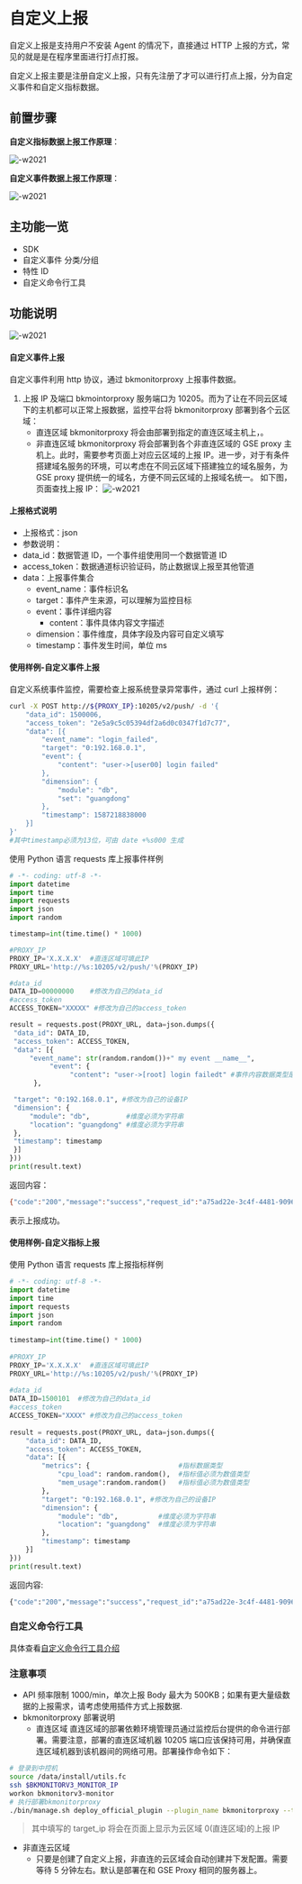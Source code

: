 # 自定义上报

自定义上报是支持用户不安装 Agent 的情况下，直接通过 HTTP 上报的方式，常见的就是是在程序里面进行打点打报。

自定义上报主要是注册自定义上报，只有先注册了才可以进行打点上报，分为自定义事件和自定义指标数据。

## 前置步骤

**自定义指标数据上报工作原理**：

![-w2021](media/15769097214595.jpg)

**自定义事件数据上报工作原理**：

![-w2021](media/15887429342933.jpg)

## 主功能一览

* SDK
* 自定义事件 分类/分组
* 特性 ID
* 自定义命令行工具

## 功能说明

![-w2021](media/15754476249189.png)

#### 自定义事件上报

自定义事件利用 http 协议，通过 bkmonitorproxy 上报事件数据。

1. 上报 IP 及端口
   bkmointorproxy 服务端口为 10205。而为了让在不同云区域下的主机都可以正常上报数据，监控平台将 bkmonitorproxy 部署到各个云区域：
    - 直连区域
      bkmonitorproxy 将会由部署到指定的直连区域主机上，。
    - 非直连区域
      bkmonitorproxy 将会部署到各个非直连区域的 GSE proxy 主机上。此时，需要参考页面上对应云区域的上报 IP。进一步，对于有条件搭建域名服务的环境，可以考虑在不同云区域下搭建独立的域名服务，为 GSE proxy 提供统一的域名，方便不同云区域的上报域名统一。
       如下图，页面查找上报 IP：
       ![-w2021](media/15887429814674.png)

#### 上报格式说明

- 上报格式：json
- 参数说明：
- data_id：数据管道 ID，一个事件组使用同一个数据管道 ID
- access_token：数据通道标识验证码，防止数据误上报至其他管道
- data：上报事件集合
  - event_name：事件标识名
  - target：事件产生来源，可以理解为监控目标
  - event：事件详细内容
    - content：事件具体内容文字描述
  - dimension：事件维度，具体字段及内容可自定义填写
  - timestamp：事件发生时间，单位 ms

#### 使用样例-自定义事件上报

自定义系统事件监控，需要检查上报系统登录异常事件，通过 curl 上报样例：

```bash
curl -X POST http://${PROXY_IP}:10205/v2/push/ -d '{
    "data_id": 1500006,
    "access_token": "2e5a9c5c05394df2a6d0c0347f1d7c77",
    "data": [{
        "event_name": "login_failed",
        "target": "0:192.168.0.1",
        "event": {
            "content": "user->[user00] login failed"
        },
        "dimension": {
            "module": "db",
            "set": "guangdong"
        },
        "timestamp": 1587218838000
    }]
}'
#其中timestamp必须为13位，可由 date +%s000 生成
```

使用 Python 语言 requests 库上报事件样例

```python
# -*- coding: utf-8 -*-
import datetime
import time
import requests
import json
import random

timestamp=int(time.time() * 1000)

#PROXY_IP
PROXY_IP='X.X.X.X'  #直连区域可填此IP
PROXY_URL='http://%s:10205/v2/push/'%(PROXY_IP)

#data_id
DATA_ID=00000000    #修改为自己的data_id
#access_token
ACCESS_TOKEN="XXXXX" #修改为自己的access_token

result = requests.post(PROXY_URL, data=json.dumps({
 "data_id": DATA_ID,
 "access_token": ACCESS_TOKEN,
 "data": [{
     "event_name": str(random.random())+" my event __name__",
          "event": {
               "content": "user->[root] login failedt" #事件内容数据类型是字符串
      },

 "target": "0:192.168.0.1", #修改为自己的设备IP
 "dimension": {
     "module": "db",         #维度必须为字符串
     "location": "guangdong" #维度必须为字符串
 },
 "timestamp": timestamp
 }]
}))
print(result.text)
```

返回内容：

```bash
{"code":"200","message":"success","request_id":"a75ad22e-3c4f-4481-9096-c4947bf47187","result":"true"}
```

表示上报成功。

#### 使用样例-自定义指标上报

使用 Python 语言 requests 库上报指标样例

```python
# -*- coding: utf-8 -*-
import datetime
import time
import requests
import json
import random
 
timestamp=int(time.time() * 1000)
 
#PROXY_IP
PROXY_IP='X.X.X.X'  #直连区域可填此IP
PROXY_URL='http://%s:10205/v2/push/'%(PROXY_IP)
 
#data_id
DATA_ID=1500101  #修改为自己的data_id
#access_token
ACCESS_TOKEN="XXXX" #修改为自己的access_token
 
result = requests.post(PROXY_URL, data=json.dumps({
    "data_id": DATA_ID,
    "access_token": ACCESS_TOKEN,
    "data": [{
        "metrics": {                      #指标数据类型
            "cpu_load": random.random(),  #指标值必须为数值类型
            "mem_usage":random.random()   #指标值必须为数值类型
        },
        "target": "0:192.168.0.1", #修改为自己的设备IP
        "dimension": {
            "module": "db",          #维度必须为字符串
            "location": "guangdong"  #维度必须为字符串
        },
        "timestamp": timestamp
    }]
}))
print(result.text)
```

返回内容:

```python
{"code":"200","message":"success","request_id":"a75ad22e-3c4f-4481-9096-c4947bf47187","result":"true"}
```

### 自定义命令行工具

具体查看[自定义命令行工具介绍](../../guide/custom-report-tools.md)

### 注意事项

- API 频率限制 1000/min，单次上报 Body 最大为 500KB；如果有更大量级数据的上报需求，请考虑使用插件方式上报数据.
- bkmonitorproxy 部署说明
  - 直连区域
    直连区域的部署依赖环境管理员通过监控后台提供的命令进行部署。需要注意，部署的直连区域机器 10205 端口应该保持可用，并确保直连区域机器到该机器间的网络可用。部署操作命令如下：

```bash
# 登录到中控机
source /data/install/utils.fc
ssh $BKMONITORV3_MONITOR_IP
workon bkmonitorv3-monitor
# 执行部署bkmonitorproxy
./bin/manage.sh deploy_official_plugin --plugin_name bkmonitorproxy --target_hosts ${target_ip},${target_ip}
```

> 其中填写的 target_ip 将会在页面上显示为云区域 0(直连区域)的上报 IP

- 非直连云区域
  - 只要是创建了自定义上报，非直连的云区域会自动创建并下发配置。需要等待 5 分钟左右。默认是部署在和 GSE Proxy 相同的服务器上。
